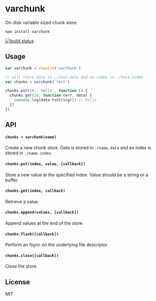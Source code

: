 # varchunk

On-disk variable sized chunk store

```
npm install varchunk
```

[![build status](http://img.shields.io/travis/mafintosh/varchunk.svg?style=flat)](http://travis-ci.org/mafintosh/varchunk)

## Usage

``` js
var varchunk = require('varchunk')

// will store data in ./test.data and an index in ./test.index
var chunks = varchunk('test')

chunks.put(10, 'hello', function () {
  chunks.get(10, function (err, data) {
    console.log(data.toString()) // hello
  })
})
```

## API

#### `chunks = varchunk(name)`

Create a new chunk store. Data is stored in `./name.data` and an index is stored in `./name.index`.

#### `chunks.put(index, value, [callback])`

Store a new value at the specified index. Value should be a string or a buffer.

#### `chunks.get(index, callback)`

Retrieve a value.

#### `chunks.append(values, [callback])`

Append values at the end of the store.

#### `chunks.flush([callback])`

Perform an fsync on the underlying file descriptor

#### `chunks.close([callback])`

Close the store.

## License

MIT
